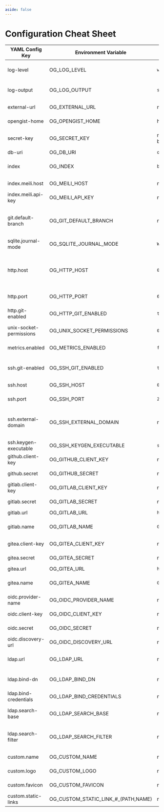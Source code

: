 ```yaml
---
aside: false
---
```


# Configuration Cheat Sheet

| YAML Config Key         | Environment Variable                | Default value         | Description                                                                                                                                                                                                                      |
|-------------------------|-------------------------------------|-----------------------|----------------------------------------------------------------------------------------------------------------------------------------------------------------------------------------------------------------------------------|
| log-level               | OG_LOG_LEVEL                        | `warn`                | Set the log level to one of the following: `debug`, `info`, `warn`, `error`, `fatal`.                                                                                                                                            |
| log-output              | OG_LOG_OUTPUT                       | `stdout,file`         | Set the log output to one or more of the following: `stdout`, `file`.                                                                                                                                                            |
| external-url            | OG_EXTERNAL_URL                     | none                  | Public URL to access to Opengist.                                                                                                                                                                                                |
| opengist-home           | OG_OPENGIST_HOME                    | home directory        | Path to the directory where Opengist stores its data.                                                                                                                                                                            |
| secret-key              | OG_SECRET_KEY                       | randomized 32 bytes   | Secret key used for session store & encrypt MFA data on database.                                                                                                                                                                |
| db-uri                  | OG_DB_URI                           | `opengist.db`         | URI of the database.                                                                                                                                                                                                             |
| index                   | OG_INDEX                            | `bleve`               | Define the code indexer (either `bleve`, `meilisearch`, or empty for no index).                                                                                                                                                  |
| index.meili.host        | OG_MEILI_HOST                       | none                  | Set the host for the Meiliseach server.                                                                                                                                                                                          |
| index.meili.api-key     | OG_MEILI_API_KEY                    | none                  | Set the API key for the Meiliseach server.                                                                                                                                                                                       |
| git.default-branch      | OG_GIT_DEFAULT_BRANCH               | none                  | Default branch name used by Opengist when initializing Git repositories. If not set, uses the Git default branch name. More info [here](https://git-scm.com/book/en/v2/Getting-Started-First-Time-Git-Setup#_new_default_branch) |
| sqlite.journal-mode     | OG_SQLITE_JOURNAL_MODE              | `WAL`                 | Set the journal mode for SQLite. More info [here](https://www.sqlite.org/pragma.html#pragma_journal_mode)                                                                                                                        |
| http.host               | OG_HTTP_HOST                        | `0.0.0.0`             | The host on which the HTTP server should bind. Use an IP address for network binding. Use a path for Unix socket binding (e.g. /run/opengist.sock)                                                                               |
| http.port               | OG_HTTP_PORT                        | `6157`                | The port on which the HTTP server should listen.                                                                                                                                                                                 |
| http.git-enabled        | OG_HTTP_GIT_ENABLED                 | `true`                | Enable or disable git operations (clone, pull, push) via HTTP. (`true` or `false`)                                                                                                                                               |
| unix-socket-permissions | OG_UNIX_SOCKET_PERMISSIONS          | `0666`                | File permissions for Unix socket (octal format).                                                                                                                                                                                 |
| metrics.enabled         | OG_METRICS_ENABLED                  | `false`               | Enable or disable Prometheus metrics endpoint at `/metrics` (`true` or `false`)                                                                                                                                                  |
| ssh.git-enabled         | OG_SSH_GIT_ENABLED                  | `true`                | Enable or disable git operations (clone, pull, push) via SSH. (`true` or `false`)                                                                                                                                                |
| ssh.host                | OG_SSH_HOST                         | `0.0.0.0`             | The host on which the SSH server should bind.                                                                                                                                                                                    |
| ssh.port                | OG_SSH_PORT                         | `2222`                | The port on which the SSH server should listen.                                                                                                                                                                                  |
| ssh.external-domain     | OG_SSH_EXTERNAL_DOMAIN              | none                  | Public domain for the Git SSH connection, if it has to be different from the HTTP one. If not set, uses the URL from the request.                                                                                                |
| ssh.keygen-executable   | OG_SSH_KEYGEN_EXECUTABLE            | `ssh-keygen`          | Path to the SSH key generation executable.                                                                                                                                                                                       |
| github.client-key       | OG_GITHUB_CLIENT_KEY                | none                  | The client key for the GitHub OAuth application.                                                                                                                                                                                 |
| github.secret           | OG_GITHUB_SECRET                    | none                  | The secret for the GitHub OAuth application.                                                                                                                                                                                     |
| gitlab.client-key       | OG_GITLAB_CLIENT_KEY                | none                  | The client key for the GitLab OAuth application.                                                                                                                                                                                 |
| gitlab.secret           | OG_GITLAB_SECRET                    | none                  | The secret for the GitLab OAuth application.                                                                                                                                                                                     |
| gitlab.url              | OG_GITLAB_URL                       | `https://gitlab.com/` | The URL of the GitLab instance.                                                                                                                                                                                                  |
| gitlab.name             | OG_GITLAB_NAME                      | `GitLab`              | The name of the GitLab instance. It is displayed in the OAuth login button.                                                                                                                                                      |
| gitea.client-key        | OG_GITEA_CLIENT_KEY                 | none                  | The client key for the Gitea OAuth application.                                                                                                                                                                                  |
| gitea.secret            | OG_GITEA_SECRET                     | none                  | The secret for the Gitea OAuth application.                                                                                                                                                                                      |
| gitea.url               | OG_GITEA_URL                        | `https://gitea.com/`  | The URL of the Gitea instance.                                                                                                                                                                                                   |
| gitea.name              | OG_GITEA_NAME                       | `Gitea`               | The name of the Gitea instance. It is displayed in the OAuth login button.                                                                                                                                                       |
| oidc.provider-name      | OG_OIDC_PROVIDER_NAME               | none                  | The name of the OIDC provider                                                                                                                                                                                                    |
| oidc.client-key         | OG_OIDC_CLIENT_KEY                  | none                  | The client key for the OpenID application.                                                                                                                                                                                       |
| oidc.secret             | OG_OIDC_SECRET                      | none                  | The secret for the OpenID application.                                                                                                                                                                                           |
| oidc.discovery-url      | OG_OIDC_DISCOVERY_URL               | none                  | Discovery endpoint of the OpenID provider.                                                                                                                                                                                       |
| ldap.url                | OG_LDAP_URL                         | none                  | URL of the LDAP instance; if not set, LDAP authentication is disabled                                                                                                                                                            |
| ldap.bind-dn            | OG_LDAP_BIND_DN                     | none                  | Bind DN to authenticate against the LDAP. e.g: cn=read-only-admin,dc=example,dc=com                                                                                                                                              |
| ldap.bind-credentials   | OG_LDAP_BIND_CREDENTIALS            | none                  | The password for the Bind DN.                                                                                                                                                                                                    |
| ldap.search-base        | OG_LDAP_SEARCH_BASE                 | none                  | The Base DN to start search from. e.g: ou=People,dc=example,dc=com                                                                                                                                                               |
| ldap.search-filter      | OG_LDAP_SEARCH_FILTER               | none                  | The filter to search against (the format string %s will be replaced with the username). e.g: (uid=%s)                                                                                                                            |
| custom.name             | OG_CUSTOM_NAME                      | none                  | The name of your instance, to be displayed in the tab title                                                                                                                                                                      |
| custom.logo             | OG_CUSTOM_LOGO                      | none                  | Path to an image, relative to $opengist-home/custom.                                                                                                                                                                             |
| custom.favicon          | OG_CUSTOM_FAVICON                   | none                  | Path to an image, relative to $opengist-home/custom.                                                                                                                                                                             |
| custom.static-links     | OG_CUSTOM_STATIC_LINK_#_(PATH,NAME) | none                  | Path and name to custom links, more info [here](custom-links.md).                                                                                                                                                                |
